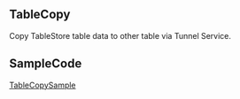 ## TableCopy
Copy TableStore table data to other table via Tunnel Service.

## SampleCode
[TableCopySample](src/main/java/com/aliyun/tablestore/examples/tablecopy/TableCopySample.java)

